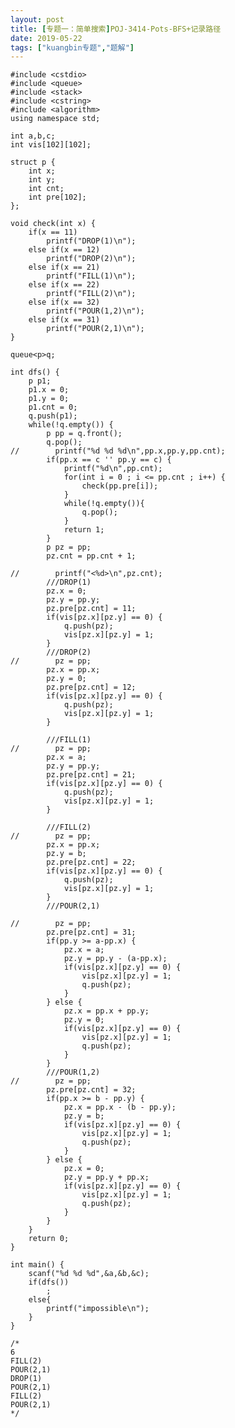 ```yaml
---
layout: post
title: [专题一：简单搜索]POJ-3414-Pots-BFS+记录路径
date: 2019-05-22
tags: ["kuangbin专题","题解"]
---
```


<!-- wp:code -->

    #include <cstdio>
    #include <queue>
    #include <stack>
    #include <cstring>
    #include <algorithm>
    using namespace std;

    int a,b,c;
    int vis[102][102];

    struct p {
        int x;
        int y;
        int cnt;
        int pre[102];
    };

    void check(int x) {
        if(x == 11)
            printf("DROP(1)\n");
        else if(x == 12)
            printf("DROP(2)\n");
        else if(x == 21)
            printf("FILL(1)\n");
        else if(x == 22)
            printf("FILL(2)\n");
        else if(x == 32)
            printf("POUR(1,2)\n");
        else if(x == 31)
            printf("POUR(2,1)\n");
    }

    queue<p>q;

    int dfs() {
        p p1;
        p1.x = 0;
        p1.y = 0;
        p1.cnt = 0;
        q.push(p1);
        while(!q.empty()) {
            p pp = q.front();
            q.pop();
    //        printf("%d %d %d\n",pp.x,pp.y,pp.cnt);
            if(pp.x == c '' pp.y == c) {
                printf("%d\n",pp.cnt);
                for(int i = 0 ; i <= pp.cnt ; i++) {
                    check(pp.pre[i]);
                }
                while(!q.empty()){
                    q.pop();
                }
                return 1;
            }
            p pz = pp;
            pz.cnt = pp.cnt + 1;

    //        printf("<%d>\n",pz.cnt);
            ///DROP(1)
            pz.x = 0;
            pz.y = pp.y;
            pz.pre[pz.cnt] = 11;
            if(vis[pz.x][pz.y] == 0) {
                q.push(pz);
                vis[pz.x][pz.y] = 1;
            }
            ///DROP(2)
    //        pz = pp;
            pz.x = pp.x;
            pz.y = 0;
            pz.pre[pz.cnt] = 12;
            if(vis[pz.x][pz.y] == 0) {
                q.push(pz);
                vis[pz.x][pz.y] = 1;
            }

            ///FILL(1)
    //        pz = pp;
            pz.x = a;
            pz.y = pp.y;
            pz.pre[pz.cnt] = 21;
            if(vis[pz.x][pz.y] == 0) {
                q.push(pz);
                vis[pz.x][pz.y] = 1;
            }

            ///FILL(2)
    //        pz = pp;
            pz.x = pp.x;
            pz.y = b;
            pz.pre[pz.cnt] = 22;
            if(vis[pz.x][pz.y] == 0) {
                q.push(pz);
                vis[pz.x][pz.y] = 1;
            }
            ///POUR(2,1)

    //        pz = pp;
            pz.pre[pz.cnt] = 31;
            if(pp.y >= a-pp.x) {
                pz.x = a;
                pz.y = pp.y - (a-pp.x);
                if(vis[pz.x][pz.y] == 0) {
                    vis[pz.x][pz.y] = 1;
                    q.push(pz);
                }
            } else {
                pz.x = pp.x + pp.y;
                pz.y = 0;
                if(vis[pz.x][pz.y] == 0) {
                    vis[pz.x][pz.y] = 1;
                    q.push(pz);
                }
            }
            ///POUR(1,2)
    //        pz = pp;
            pz.pre[pz.cnt] = 32;
            if(pp.x >= b - pp.y) {
                pz.x = pp.x - (b - pp.y);
                pz.y = b;
                if(vis[pz.x][pz.y] == 0) {
                    vis[pz.x][pz.y] = 1;
                    q.push(pz);
                }
            } else {
                pz.x = 0;
                pz.y = pp.y + pp.x;
                if(vis[pz.x][pz.y] == 0) {
                    vis[pz.x][pz.y] = 1;
                    q.push(pz);
                }
            }
        }
        return 0;
    }

    int main() {
        scanf("%d %d %d",&a,&b,&c);
        if(dfs())
            ;
        else{
            printf("impossible\n");
        }
    }

    /*
    6
    FILL(2)
    POUR(2,1)
    DROP(1)
    POUR(2,1)
    FILL(2)
    POUR(2,1)
    */

<!-- /wp:code -->